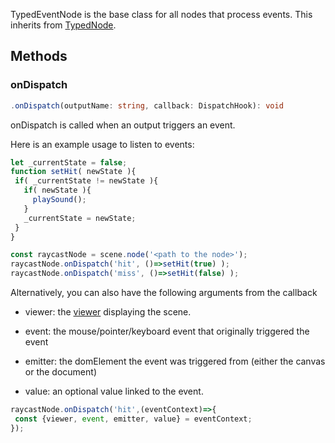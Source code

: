 

TypedEventNode is the base class for all nodes that process events. This inherits from [TypedNode](/docs/api/TypedNode).






## Methods



### onDispatch
``` typescript
.onDispatch(outputName: string, callback: DispatchHook): void
```
onDispatch is called when an output triggers an event.


Here is an example usage to listen to events:






``` ts
let _currentState = false;
function setHit( newState ){
 if( _currentState != newState ){
   if( newState ){
     playSound();
   }
   _currentState = newState;
 }
}

const raycastNode = scene.node('<path to the node>');
raycastNode.onDispatch('hit', ()=>setHit(true) );
raycastNode.onDispatch('miss', ()=>setHit(false) );

```




Alternatively, you can also have the following arguments from the callback


- viewer: the [viewer](https://polygonjs.com/docs/api/TypedViewer) displaying the scene.

- event: the mouse/pointer/keyboard event that originally triggered the event

- emitter: the domElement the event was triggered from (either the canvas or the document)

- value: an optional value linked to the event.






``` ts
raycastNode.onDispatch('hit',(eventContext)=>{
 const {viewer, event, emitter, value} = eventContext;
});

```






